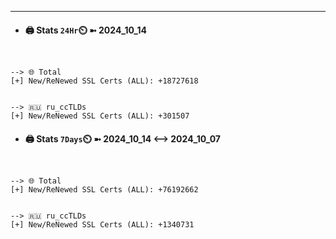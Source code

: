 

---
- #### 🖨️ **Stats** `24Hr`⏲️ ➼ 2024_10_14
```console


--> 🌐 Total
[+] New/ReNewed SSL Certs (ALL): +18727618


--> 🇷🇺 ru_ccTLDs
[+] New/ReNewed SSL Certs (ALL): +301507

```

- #### 🖨️ **Stats** `7Days`⏲️ ➼ 2024_10_14 <--> 2024_10_07
```console


--> 🌐 Total
[+] New/ReNewed SSL Certs (ALL): +76192662


--> 🇷🇺 ru_ccTLDs
[+] New/ReNewed SSL Certs (ALL): +1340731

```

